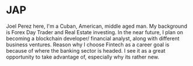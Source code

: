 # JAP
Joel Perez here, I'm a Cuban, American, middle aged man. My background is Forex Day Trader and Real Estate investing.
In the near future, I plan on becoming a blockchain developer/ financial analyst, along with different business ventures.
Reason why I choose Fintech as a career goal is because of where the banking sector is headed. I see it as a great opportunity to take advantage of, especially why its rather new.
